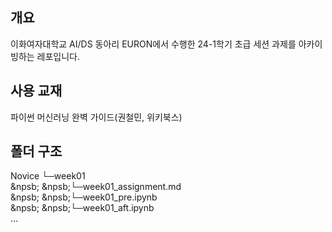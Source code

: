## 개요 
이화여자대학교 AI/DS 동아리 EURON에서 수행한 24-1학기 초급 세션 과제를 아카이빙하는 레포입니다.

## 사용 교재
파이썬 머신러닝 완벽 가이드(권철민, 위키북스)

## 폴더 구조
Novice
└─week01  
&npsb; &npsb;└─week01_assignment.md  
&npsb; &npsb;└─week01_pre.ipynb  
&npsb; &npsb;└─week01_aft.ipynb  
...
